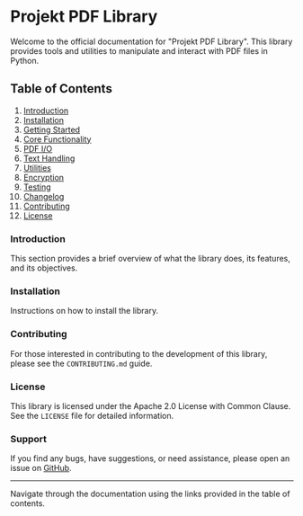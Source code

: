 # Projekt PDF Library

Welcome to the official documentation for "Projekt PDF Library". This library provides tools and utilities to manipulate and interact with PDF files in Python.

## Table of Contents

1. [Introduction](#introduction.md)
2. [Installation](#installation.md)
3. [Getting Started](getting-started.md)
4. [Core Functionality](core.md)
5. [PDF I/O](io.md)
6. [Text Handling](text.md)
7. [Utilities](utils.md)
8. [Encryption](encryption.md)
9. [Testing](testing.md)
10. [Changelog](changelog.md)
11. [Contributing](#contributing.md)
12. [License](#license.md)

### Introduction

This section provides a brief overview of what the library does, its features, and its objectives.

### Installation

Instructions on how to install the library.

### Contributing

For those interested in contributing to the development of this library, please see the `CONTRIBUTING.md` guide.

### License

This library is licensed under the Apache 2.0 License with Common Clause. See the `LICENSE` file for detailed information.

### Support

If you find any bugs, have suggestions, or need assistance, please open an issue on [GitHub](https://github.com/mustafagandhi/projekt-pdf-lib).

---

Navigate through the documentation using the links provided in the table of contents.
